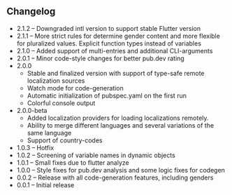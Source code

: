 ## Changelog

- 2.1.2 – Downgraded intl version to support stable Flutter version
- 2.1.1 – More strict rules for determine gender content and more flexible for pluralized values. Explicit function types instead of variables
- 2.1.0 – Added support of multi-entries and additional CLI-arguments
- 2.0.1 – Minor code-style changes for better pub.dev rating
- 2.0.0
  - Stable and finalized version with support of type-safe remote localization sources
  - Watch mode for code-generation
  - Automatic initialization of pubspec.yaml on the first run
  - Colorful console output
- 2.0.0-beta
  - Added localization providers for loading localizations remotely.
  - Ability to merge different languages and several variations of the same language
  - Support of country-codes
- 1.0.3 – Hotfix
- 1.0.2 – Screening of variable names in dynamic objects
- 1.0.1 – Small fixes due to flutter analyze
- 1.0.0 – Style fixes for pub.dev analysis and some logic fixes for codegen
- 0.0.2 – Release with all code-generation features, including genders
- 0.0.1 – Initial release
